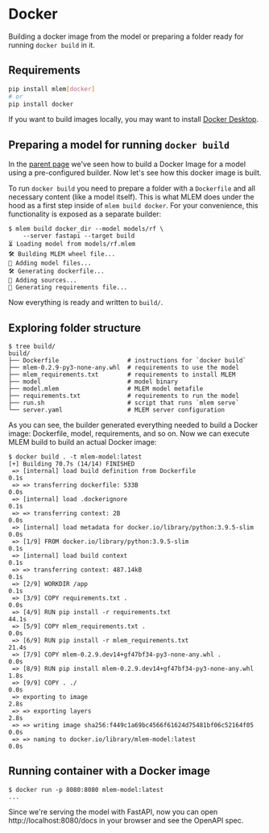 # Docker

Building a docker image from the model or preparing a folder ready for running
`docker build` in it.

## Requirements

```bash
pip install mlem[docker]
# or
pip install docker
```

If you want to build images locally, you may want to install
[Docker Desktop](https://www.docker.com/products/docker-desktop/).

## Preparing a model for running `docker build`

In the [parent page](/doc/user-guide/building) we've seen how to build a Docker
Image for a model using a pre-configured builder. Now let's see how this docker
image is built.

To run `docker build` you need to prepare a folder with a `Dockerfile` and all
necessary content (like a model itself). This is what MLEM does under the hood
as a first step inside of `mlem build docker`. For your convenience, this
functionality is exposed as a separate builder:

```cli
$ mlem build docker_dir --model models/rf \
    --server fastapi --target build
⏳️ Loading model from models/rf.mlem
🛠 Building MLEM wheel file...
💼 Adding model files...
🛠 Generating dockerfile...
💼 Adding sources...
💼 Generating requirements file...
```

Now everything is ready and written to `build/`.

## Exploring folder structure

```cli
$ tree build/
build/
├── Dockerfile                   # instructions for `docker build`
├── mlem-0.2.9-py3-none-any.whl  # requirements to use the model
├── mlem_requirements.txt        # requirements to install MLEM
├── model                        # model binary
├── model.mlem                   # MLEM model metafile
├── requirements.txt             # requirements to run the model
├── run.sh                       # script that runs `mlem serve`
└── server.yaml                  # MLEM server configuration
```

As you can see, the builder generated everything needed to build a Docker image:
Dockerfile, model, requirements, and so on. Now we can execute MLEM build to
build an actual Docker image:

```cli
$ docker build . -t mlem-model:latest
[+] Building 70.7s (14/14) FINISHED
 => [internal] load build definition from Dockerfile                   0.1s
 => => transferring dockerfile: 533B                                   0.0s
 => [internal] load .dockerignore                                      0.1s
 => => transferring context: 2B                                        0.0s
 => [internal] load metadata for docker.io/library/python:3.9.5-slim   0.0s
 => [1/9] FROM docker.io/library/python:3.9.5-slim                     0.1s
 => [internal] load build context                                      0.1s
 => => transferring context: 487.14kB                                  0.1s
 => [2/9] WORKDIR /app                                                 0.1s
 => [3/9] COPY requirements.txt .                                      0.0s
 => [4/9] RUN pip install -r requirements.txt                         44.1s
 => [5/9] COPY mlem_requirements.txt .                                 0.0s
 => [6/9] RUN pip install -r mlem_requirements.txt                    21.4s
 => [7/9] COPY mlem-0.2.9.dev14+gf47bf34-py3-none-any.whl .            0.0s
 => [8/9] RUN pip install mlem-0.2.9.dev14+gf47bf34-py3-none-any.whl   1.8s
 => [9/9] COPY . ./                                                    0.0s
 => exporting to image                                                 2.8s
 => => exporting layers                                                2.8s
 => => writing image sha256:f449c1a69bc4566f61624d75481bf06c52164f05   0.0s
 => => naming to docker.io/library/mlem-model:latest                   0.0s
```

## Running container with a Docker image

```cli
$ docker run -p 8080:8080 mlem-model:latest
...
```

Since we're serving the model with FastAPI, now you can open
http://localhost:8080/docs in your browser and see the OpenAPI spec.
